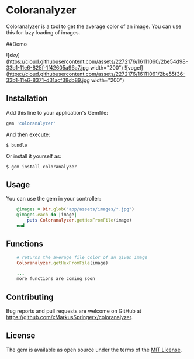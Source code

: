 # Coloranalyzer
Coloranalyzer is a tool to get the average color of an image. You can use this for lazy loading of images.


##Demo

![sky](https://cloud.githubusercontent.com/assets/2272176/16111060/2be54d98-33b1-11e6-825f-1f42605a96a7.jpg width="200")
![vogel](https://cloud.githubusercontent.com/assets/2272176/16111061/2be55f36-33b1-11e6-8371-d31acf38cb89.jpg width="200")


## Installation

Add this line to your application's Gemfile:

```ruby
gem 'coloranalyzer'
```

And then execute:

    $ bundle

Or install it yourself as:

    $ gem install coloranalyzer

## Usage

You can use the gem in your controller:
```ruby
    @images = Dir.glob("app/assets/images/*.jpg")
    @images.each do |image|
        puts Coloranalyzer.getHexFromFile(image)
    end
```

## Functions

```ruby
    # returns the average file color of an given image
    Coloranalyzer.getHexFromFile(image)

    ...
    more functions are coming soon
```


## Contributing

Bug reports and pull requests are welcome on GitHub at https://github.com/xMarkusSpringerx/coloranalyzer.


## License

The gem is available as open source under the terms of the [MIT License](http://opensource.org/licenses/MIT).


